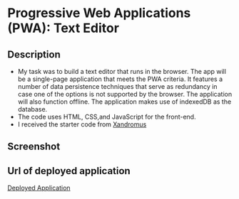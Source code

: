 # Progressive Web Applications (PWA): Text Editor

## Description
- My task was to build a text editor that runs in the browser. The app will be a single-page application that meets the PWA criteria. It features a number of data persistence techniques that serve as redundancy in case one of the options is not supported by the browser. The application will also function offline. The application makes use of indexedDB as the database.
- The code uses HTML, CSS,and JavaScript for the front-end. 
- I received the starter code from [Xandromus](https://github.com/coding-boot-camp/cautious-meme)

## Screenshot

## Url of deployed application
[Deployed Application]()
